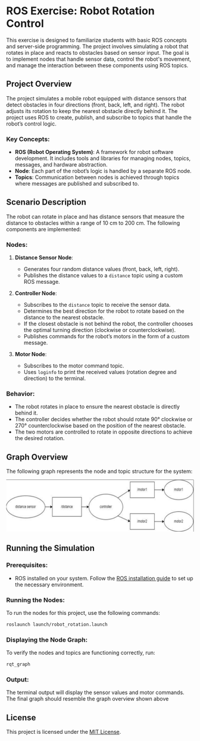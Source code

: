 
# ROS Exercise: Robot Rotation Control

This exercise is designed to familiarize students with basic ROS concepts and server-side programming. The project involves simulating a robot that rotates in place and reacts to obstacles based on sensor input. The goal is to implement nodes that handle sensor data, control the robot's movement, and manage the interaction between these components using ROS topics.

## Project Overview

The project simulates a mobile robot equipped with distance sensors that detect obstacles in four directions (front, back, left, and right). The robot adjusts its rotation to keep the nearest obstacle directly behind it. The project uses ROS to create, publish, and subscribe to topics that handle the robot’s control logic.

### Key Concepts:
- **ROS (Robot Operating System)**: A framework for robot software development. It includes tools and libraries for managing nodes, topics, messages, and hardware abstraction.
- **Node**: Each part of the robot’s logic is handled by a separate ROS node.
- **Topics**: Communication between nodes is achieved through topics where messages are published and subscribed to.

## Scenario Description

The robot can rotate in place and has distance sensors that measure the distance to obstacles within a range of 10 cm to 200 cm. The following components are implemented:

### Nodes:
1. **Distance Sensor Node**: 
   - Generates four random distance values (front, back, left, right).
   - Publishes the distance values to a `distance` topic using a custom ROS message.
   
2. **Controller Node**:
   - Subscribes to the `distance` topic to receive the sensor data.
   - Determines the best direction for the robot to rotate based on the distance to the nearest obstacle.
   - If the closest obstacle is not behind the robot, the controller chooses the optimal turning direction (clockwise or counterclockwise).
   - Publishes commands for the robot’s motors in the form of a custom message.

3. **Motor Node**:
   - Subscribes to the motor command topic.
   - Uses `loginfo` to print the received values (rotation degree and direction) to the terminal.

### Behavior:
- The robot rotates in place to ensure the nearest obstacle is directly behind it.
- The controller decides whether the robot should rotate 90° clockwise or 270° counterclockwise based on the position of the nearest obstacle.
- The two motors are controlled to rotate in opposite directions to achieve the desired rotation.

## Graph Overview

The following graph represents the node and topic structure for the system:

<img src="images/node_graph.png" alt="Node Graph" width="800"/>

## Running the Simulation

### Prerequisites:
- ROS installed on your system. Follow the [ROS installation guide](http://wiki.ros.org/ROS/Installation) to set up the necessary environment.

### Running the Nodes:
To run the nodes for this project, use the following commands:
```bash
roslaunch launch/robot_rotation.launch
```

### Displaying the Node Graph:
To verify the nodes and topics are functioning correctly, run:
```bash
rqt_graph
```

### Output:
The terminal output will display the sensor values and motor commands. The final graph should resemble the graph overview shown above

## License

This project is licensed under the [MIT License](LICENSE).
